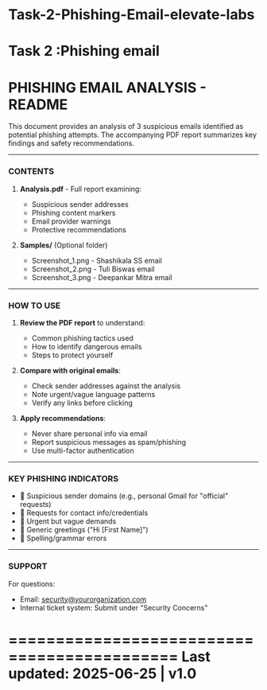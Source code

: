 # Task-2-Phishing-Email-elevate-labs
Task 2 :Phishing email
============================================
PHISHING EMAIL ANALYSIS - README
============================================

This document provides an analysis of 3 suspicious emails identified as potential phishing attempts. The accompanying PDF report summarizes key findings and safety recommendations.

---

### CONTENTS
1. **Analysis.pdf** - Full report examining:
   - Suspicious sender addresses
   - Phishing content markers
   - Email provider warnings
   - Protective recommendations

2. **Samples/** (Optional folder)
   - Screenshot_1.png - Shashikala SS email
   - Screenshot_2.png - Tuli Biswas email  
   - Screenshot_3.png - Deepankar Mitra email

---

### HOW TO USE
1. **Review the PDF report** to understand:
   - Common phishing tactics used
   - How to identify dangerous emails
   - Steps to protect yourself

2. **Compare with original emails**:
   - Check sender addresses against the analysis
   - Note urgent/vague language patterns
   - Verify any links before clicking

3. **Apply recommendations**:
   - Never share personal info via email
   - Report suspicious messages as spam/phishing
   - Use multi-factor authentication

---

### KEY PHISHING INDICATORS
- 🔴 Suspicious sender domains (e.g., personal Gmail for "official" requests)
- 🔴 Requests for contact info/credentials  
- 🔴 Urgent but vague demands
- 🔴 Generic greetings ("Hi [First Name]")
- 🔴 Spelling/grammar errors

---

### SUPPORT
For questions:
- Email: security@yourorganization.com
- Internal ticket system: Submit under "Security Concerns"

============================================
Last updated: 2025-06-25 | v1.0
============================================
